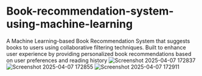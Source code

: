 # Book-recommendation-system-using-machine-learning
A Machine Learning-based Book Recommendation System that suggests books to users using collaborative filtering techniques. Built to enhance user experience by providing personalized book recommendations based on user preferences and reading history
![Screenshot 2025-04-07 172837](https://github.com/user-attachments/assets/8c335d89-1e46-4a6b-a028-beccdf600dab)
![Screenshot 2025-04-07 172855](https://github.com/user-attachments/assets/d1f1d420-5936-4bb8-b2fb-541de92fd8be)
![Screenshot 2025-04-07 172911](https://github.com/user-attachments/assets/29090664-b4f1-4847-8cec-ee65141c39eb)
